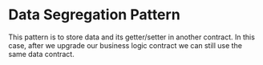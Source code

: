 # Data Segregation Pattern

This pattern is to store data and its getter/setter in another contract. In this case, after we upgrade our business logic contract we can still use the same data contract.